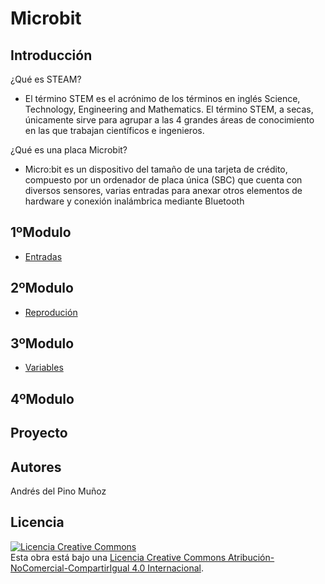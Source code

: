 # Microbit

## Introducción

¿Qué es STEAM?

- El término STEM es el acrónimo de los términos en inglés Science, Technology, Engineering and Mathematics. El término STEM, a secas, únicamente sirve para agrupar a las 4 grandes áreas de conocimiento en las que trabajan científicos e ingenieros.

¿Qué es una placa Microbit?

- Micro:bit es un dispositivo del tamaño de una tarjeta de crédito, compuesto por un ordenador de placa única (SBC) que cuenta con diversos sensores, varias entradas para anexar otros elementos de hardware y conexión inalámbrica mediante Bluetooth

## 1ºModulo

- [Entradas](microbit/modulo1/actividad.md)

## 2ºModulo

- [Reprodución](microbit/modulo2/actividad.md)

## 3ºModulo

- [Variables](microbit/modulo3/actividad.md)

## 4ºModulo

## Proyecto

## Autores

Andrés del Pino Muñoz

## Licencia
<a rel="license" href="http://creativecommons.org/licenses/by-nc-sa/4.0/"><img alt="Licencia Creative Commons" style="border-width:0" src="https://i.creativecommons.org/l/by-nc-sa/4.0/88x31.png" /></a><br />Esta obra está bajo una <a rel="license" href="http://creativecommons.org/licenses/by-nc-sa/4.0/">Licencia Creative Commons Atribución-NoComercial-CompartirIgual 4.0 Internacional</a>.
